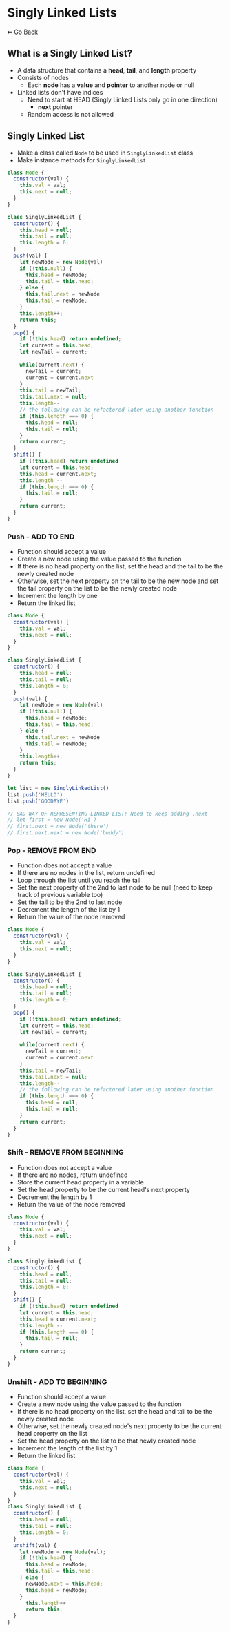 # Singly Linked Lists
[⬅ Go Back](../algos.md)

## What is a Singly Linked List?
- A data structure that contains a **head**, **tail**, and **length** property
- Consists of nodes
  - Each **node** has a **value** and **pointer** to another node or null
- Linked lists don't have indices
  - Need to start at HEAD (Singly Linked Lists only go in one direction)
    - **next** pointer
  - Random access is not allowed

## Singly Linked List
- Make a class called `Node` to be used in `SinglyLinkedList` class
- Make instance methods for `SinglyLinkedList`
```js
class Node {
  constructor(val) {
    this.val = val;
    this.next = null;
  }
}

class SinglyLinkedList {
  constructor() {
    this.head = null;
    this.tail = null;
    this.length = 0;
  }
  push(val) {
    let newNode = new Node(val)
    if (!this.null) {
      this.head = newNode;
      this.tail = this.head;
    } else {
      this.tail.next = newNode
      this.tail = newNode;
    }
    this.length++;
    return this;
  }
  pop() {
    if (!this.head) return undefined;
    let current = this.head;
    let newTail = current; 
    
    while(current.next) {
      newTail = current;
      current = current.next
    }
    this.tail = newTail;
    this.tail.next = null;
    this.length--
    // the following can be refactored later using another function
    if (this.length === 0) {
      this.head = null;
      this.tail = null;
    }
    return current;
  }
  shift() {
    if (!this.head) return undefined
    let current = this.head;
    this.head = current.next;
    this.length --
    if (this.length === 0) {
      this.tail = null;
    }
    return current;
  }
}
```

### Push - ADD TO END
- Function should accept a value
- Create a new node using the value passed to the function
- If there is no head property on the list, set the head and the tail to be the newly created node
- Otherwise, set the next property on the tail to be the new node and set the tail property on the list to be the newly created node
- Increment the length by one
- Return the linked list
```js
class Node {
  constructor(val) {
    this.val = val;
    this.next = null;
  }
}

class SinglyLinkedList {
  constructor() {
    this.head = null;
    this.tail = null;
    this.length = 0;
  }
  push(val) {
    let newNode = new Node(val)
    if (!this.null) {
      this.head = newNode;
      this.tail = this.head;
    } else {
      this.tail.next = newNode
      this.tail = newNode;
    }
    this.length++;
    return this;
  }
}

let list = new SinglyLinkedList()
list.push('HELLO')
list.push('GOODBYE')

// BAD WAY OF REPRESENTING LINKED LIST! Need to keep adding .next
// let first = new Node('Hi')
// first.next = new Node('there')
// first.next.next = new Node('buddy')
```

### Pop - REMOVE FROM END
- Function does not accept a value
- If there are no nodes in the list, return undefined
- Loop through the list until you reach the tail
- Set the next property of the 2nd to last node to be null (need to keep track of previous variable too)
- Set the tail to be the 2nd to last node
- Decrement the length of the list by 1
- Return the value of the node removed
```js 
class Node {
  constructor(val) {
    this.val = val;
    this.next = null;
  }
}

class SinglyLinkedList {
  constructor() {
    this.head = null;
    this.tail = null;
    this.length = 0;
  }
  pop() {
    if (!this.head) return undefined;
    let current = this.head;
    let newTail = current; 
    
    while(current.next) {
      newTail = current;
      current = current.next
    }
    this.tail = newTail;
    this.tail.next = null;
    this.length--
    // the following can be refactored later using another function
    if (this.length === 0) {
      this.head = null;
      this.tail = null;
    }
    return current;
  }
}
```

### Shift - REMOVE FROM BEGINNING
- Function does not accept a value
- If there are no nodes, return undefined
- Store the current head property in a variable
- Set the head property to be the current head's next property
- Decrement the length by 1
- Return the value of the node removed
```js
class Node {
  constructor(val) {
    this.val = val;
    this.next = null;
  }
}

class SinglyLinkedList {
  constructor() {
    this.head = null;
    this.tail = null;
    this.length = 0;
  }
  shift() {
    if (!this.head) return undefined
    let current = this.head;
    this.head = current.next;
    this.length --
    if (this.length === 0) {
      this.tail = null;
    }
    return current;
  }
}
```

### Unshift - ADD TO BEGINNING
- Function should accept a value
- Create a new node using the value passed to the function
- If there is no head property on the list, set the head and tail to be the newly created node
- Otherwise, set the newly created node's next property to be the current head property on the list
- Set the head property on the list to be that newly created node
- Increment the length of the list by 1
- Return the linked list
```js
class Node {
  constructor(val) {
    this.val = val;
    this.next = null;
  }
}
class SinglyLinkedList {
  constructor() {
    this.head = null;
    this.tail = null;
    this.length = 0;
  }
  unshift(val) {
    let newNode = new Node(val);
    if (!this.head) {
      this.head = newNode;
      this.tail = this.head;
    } else {
      newNode.next = this.head;
      this.head = newNode;
    }
      this.length++
      return this;
  }
}
```